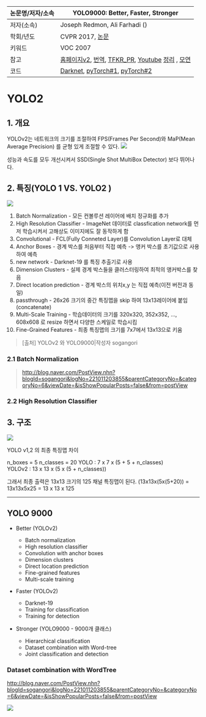 |논문명/저자/소속|YOLO9000: Better, Faster, Stronger|
|-|-|
|저자(소속)| Joseph Redmon, Ali Farhadi ()|
|학회/년도| CVPR 2017, [논문](https://arxiv.org/abs/1612.08242)|
|키워드|VOC 2007|
|참고|[홈페이지v2](https://pjreddie.com/darknet/yolo/), [번역](http://jeongchul.tistory.com/528), [TFKR_PR](https://www.youtube.com/watch?v=6fdclSGgeio), [Youtube](https://www.youtube.com/watch?v=GBu2jofRJtk) [정리](http://blog.naver.com/sogangori/221011203855) , [모연](https://github.com/adioshun/gitBook_Semantic_Segmentation/blob/master/%5Bppt%5D_YOLO9000_taewan_%EB%AA%A8%EC%97%B0.pdf)|
|코드| [Darknet](https://pjreddie.com/darknet/yolo/), [pyTorch#1](https://github.com/marvis/pytorch-yolo2), [pyTorch#2](https://github.com/longcw/yolo2-pytorch) |


# YOLO2

## 1. 개요 

YOLOv2는 네트워크의 크기를 조절하여 FPS(Frames Per Second)와 MaP(Mean Average Precision) 를 균형 있게 조절할 수 있다.
![](http://i.imgur.com/K5UTqTH.png)

성능과 속도를 모두 개선시켜서 SSD(Single Shot MultiBox Detector) 보다 뛰어나다.


## 2. 특징(YOLO 1 VS. YOLO2 )

![](http://i.imgur.com/UC4NAPR.png)

1.  Batch Normalization        - 모든 컨볼루션 레이어에 배치 정규화를 추가
2.  High Resolution Classifier - ImageNet 데이터로 classfication network를 먼저 학습시켜서 고해상도 이미지에도 잘 동작하게 함
3.  Convolutional               - FCL(Fully Conneted Layer)를 Convolution Layer로 대체
4.  Anchor Boxes              - 경계 박스를 처음부터 직접 예측 -> 앵커 박스를 초기값으로 사용하여 예측
5.  new network                - Darknet-19 를 특징 추출기로 사용
6.  Dimension Clusters         - 실제 경계 박스들을 클러스터링하여 최적의 앵커박스를 찾음
7.  Direct location prediction   - 경계 박스의 위치x,y 는 직접 예측(이전 버전과 동일)
8.  passthrough                 - 26x26 크기의 중간 특징맵을 skip 하여 13x13레이어에 붙임(concatenate)
9.  Multi-Scale Training        - 학습데이터의 크기를 320x320, 352x352, ..., 608x608 로 resize 하면서 다양한 스케일로 학습시킴
10. Fine-Grained Features     - 최종 특징맵의 크기를 7x7에서 13x13으로 키움

> [출처] YOLOv2 와 YOLO9000|작성자 sogangori





### 2.1 Batch Normalization 

> http://blog.naver.com/PostView.nhn?blogId=sogangori&logNo=221011203855&parentCategoryNo=&categoryNo=6&viewDate=&isShowPopularPosts=false&from=postView

### 2.2 High Resolution Classifier


## 3. 구조 

![](http://i.imgur.com/7etABOC.png)

YOLO v1,2 의 최종 특징맵 차이

n_boxes = 5
n_classes = 20
YOLO   :  7 x  7 x  (5 + 5 + n_classes)   
YOLOv2 : 13 x 13 x  (5 x (5 + n_classes))  

그래서 최종 출력은 13x13 크기의 125 채널 특징맵이 된다. 
(13x13x(5x(5+20)) = 13x13x5x25 = 13 x 13 x 125

---

## YOLO 9000

- Better (YOLOv2)
    - Batch normalization
    - High resolution classifier
    - Convolution with anchor boxes
    - Dimension clusters
    - Direct location prediction
    - Fine-grained features
    - Multi-scale training
- Faster (YOLOv2)
    - Darknet-19
    - Training for classification
    - Training for detection

- Stronger (YOLO9000 - 9000개 클래스)
    - Hierarchical classification
    - Dataset combination with Word-tree
    - Joint classification and detection


### Dataset combination with WordTree

http://blog.naver.com/PostView.nhn?blogId=sogangori&logNo=221011203855&parentCategoryNo=&categoryNo=6&viewDate=&isShowPopularPosts=false&from=postView


![](https://i.imgur.com/M2wSBmU.png)